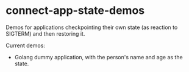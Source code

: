 # connect-app-state-demos

Demos for applications checkpointing their own state (as reaction to SIGTERM)
and then restoring it.

Current demos:
- Golang dummy application, with the person's name and age as the state.

